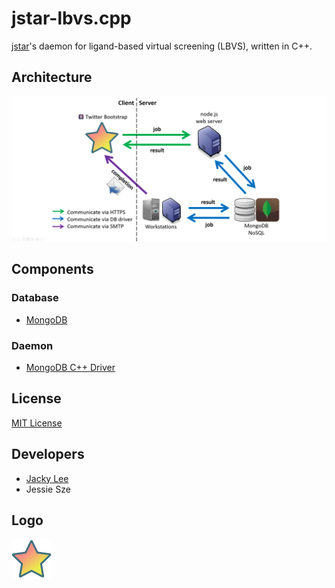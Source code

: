 # jstar-lbvs.cpp
[jstar]'s daemon for ligand-based virtual screening (LBVS), written in C++.

## Architecture
![jstar architecture](https://github.com/HongjianLi/jstar/blob/master/public/architecture.png)

## Components
### Database
* [MongoDB]
### Daemon
* [MongoDB C++ Driver]

## License
[MIT License]

## Developers
* [Jacky Lee]
* Jessie Sze

## Logo
![jstar logo](https://github.com/HongjianLi/jstar/blob/master/public/logo.svg)

[jstar]: https://github.com/HongjianLi/jstar
[MongoDB]: https://github.com/mongodb/mongo
[MongoDB C++ Driver]: https://github.com/mongodb/mongo-cxx-driver
[MIT License]: https://github.com/HongjianLi/jstar-lbvs/blob/master/LICENSE
[Jacky Lee]: https://github.com/HongjianLi
